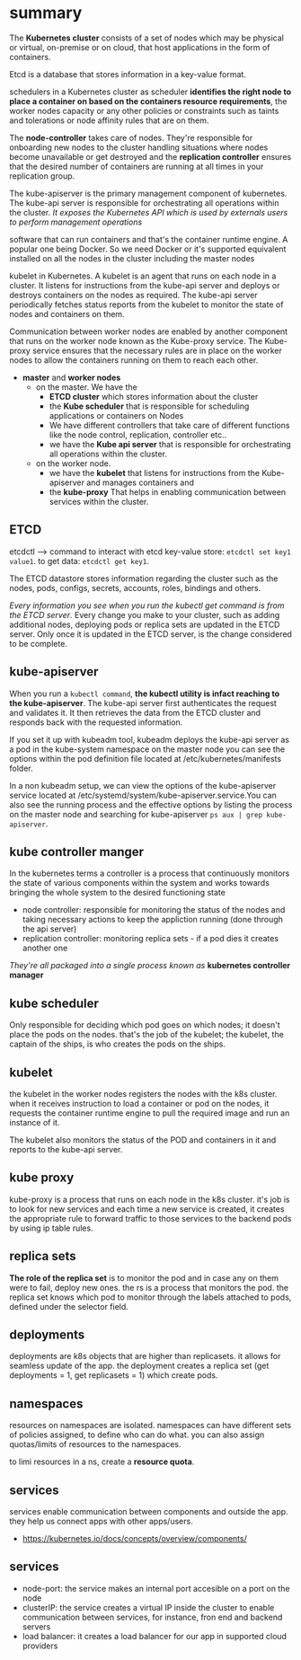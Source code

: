 # summary

The **Kubernetes cluster** consists of a set of nodes which may be physical or virtual, on-premise or on cloud, that host applications in the form of containers.

Etcd is a database that stores information in a key-value format.

schedulers in a Kubernetes cluster as scheduler **identifies the right node to place a container on based on the containers resource requirements**, the worker nodes capacity or any other policies or constraints such as taints and tolerations or node affinity  rules that are on them.

The **node-controller** takes care of nodes. They're responsible for onboarding new nodes to the cluster handling situations where nodes become unavailable or get destroyed and the **replication controller** ensures that the desired number of containers are running at all times in your replication group.

The kube-apiserver is the primary management component of kubernetes. The kube-api server is responsible for orchestrating all operations within the cluster. _It exposes the Kubernetes API which is used by externals users to perform management operations_

software that can run containers and that's the container runtime engine. A popular one being Docker. So we need Docker or it's supported equivalent installed on all the nodes in the cluster including the master nodes

kubelet in Kubernetes. A kubelet is an agent that runs on each node in a cluster. It listens for instructions from the kube-api server and deploys or destroys containers on the nodes as required. The kube-api server periodically fetches status reports from the kubelet to monitor the state of nodes and containers on them.

Communication between worker nodes are enabled by another component that runs on the worker node known as the Kube-proxy service. The Kube-proxy service ensures that the necessary rules are in place on the worker nodes to allow the containers running on them to reach each other.

- **master** and **worker nodes**
  - on the master. We have the
    - **ETCD cluster** which stores information about the cluster
    - the **Kube scheduler** that is responsible for scheduling applications or containers on Nodes
    - We have different controllers that take care of different functions like the node control, replication, controller etc..
    - we have the **Kube api server** that is responsible for orchestrating all operations within the cluster.
  - on the worker node.
    - we have the **kubelet** that listens for  instructions from the Kube-apiserver and manages containers and
    - the **kube-proxy** That helps in enabling communication between services within the cluster.

## ETCD

etcdctl --> command to interact with etcd key-value store: `etcdctl set key1 value1`. to get data: `etcdctl get key1`.

The ETCD datastore stores information regarding the cluster such as the nodes, pods, configs, secrets, accounts, roles, bindings and others.

_Every information you see when you run the kubectl get command is from the ETCD server_. Every change you make to your cluster, such as adding additional nodes, deploying pods or replica sets are updated in the ETCD  server. Only once it is updated in the ETCD server, is the change considered to be complete.

## kube-apiserver

When you run a `kubectl command`, **the kubectl utility is infact reaching to the kube-apiserver**. The kube-api server first authenticates the request and validates it. It then retrieves the data from the ETCD cluster and responds back with the requested information.

If you set it up with kubeadm tool, kubeadm deploys the kube-api server as a pod in the kube-system namespace on the master node you can see the options within the pod definition file located at /etc/kubernetes/manifests folder.

In a non kubeadm setup, we can view the options of the kube-apiserver service located at /etc/systemd/system/kube-apiserver.service.You can also see the running process and the effective options by listing the process on the master node and searching for kube-apiserver `ps aux | grep kube-apiserver`.

## kube controller manger

In the kubernetes terms a controller is a process that continuously monitors the state of various components within the system and works towards bringing the whole system to the desired functioning state

- node controller: responsible for monitoring the status of the nodes and taking necessary actions to keep the appliction running (done through the api server)
- replication controller: monitoring replica sets - if a pod dies it creates another one

_They're all packaged into a single process known as_ **kubernetes controller manager**

## kube scheduler

Only responsible for deciding which pod goes on which nodes; it doesn't place the pods on the nodes. that's the job of the kubelet; the kubelet, the captain of the ships, is who creates the pods on the ships.

## kubelet

the kubelet in the worker nodes registers the nodes with the k8s cluster. when it receives instruction to load a container or pod on the nodes, it requests the container runtime engine to pull the required image and run an instance of it.

The kubelet also monitors the status of the POD and containers in it and reports to the kube-api server.

## kube proxy

kube-proxy is a process that runs on each node in the k8s cluster. it's job is to look for new services and each time a new service is created, it creates the appropriate rule to forward traffic to those services to the backend pods by using ip table rules.

## replica sets

**The role of the replica set** is to monitor the pod and in case any on them were to fail, deploy new ones. the rs is a process that monitors the pod. the replica set knows which pod to monitor through the labels attached to pods, defined under the selector field.

## deployments

deployments are k8s objects that are higher than replicasets. it allows for seamless update of the app. the deployment creates a replica set (get deployments = 1, get replicasets = 1) which create pods.

## namespaces

resources on namespaces are isolated. namespaces can have different sets of policies assigned, to define who can do what. you can also assign quotas/limits of resources to the namespaces.

to limi resources in a ns, create a **resource quota**.

## services

services enable communication between components and outside the app. they help us connect apps with other apps/users.

- <https://kubernetes.io/docs/concepts/overview/components/>

## services

- node-port: the service makes an internal port accesible on a port on the node
- clusterIP: the service creates a virtual IP inside the cluster to enable communication between services, for instance, fron end and backend servers
- load balancer: it creates a load balancer for our app in supported cloud providers

